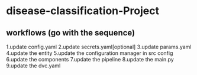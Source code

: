 # disease-classification-Project

## workflows (go with the sequence)

1.update config.yaml
2.update secrets.yaml[optional]  <!-- if you use some database(e.g MongoDB) I try to keep them secret -->
3.update params.yaml
4.update the entity
5.update the configuration manager in src config
6.update the components
7.update the pipeline
8.update the main.py
9.update the dvc.yaml <!-- to track my pipelines  -->